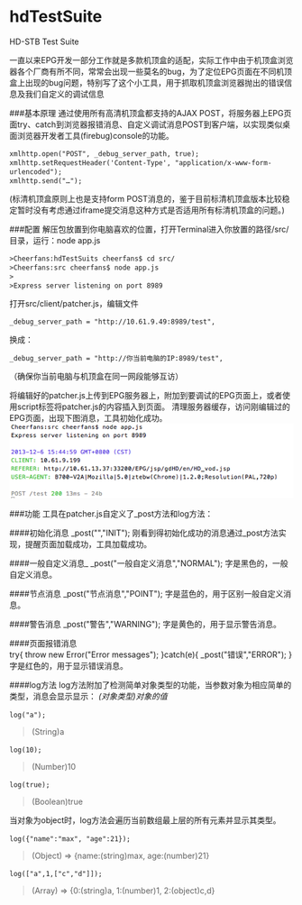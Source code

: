 hdTestSuite
===========

HD-STB Test Suite 

一直以来EPG开发一部分工作就是多款机顶盒的适配，实际工作中由于机顶盒浏览器各个厂商有所不同，常常会出现一些莫名的bug，为了定位EPG页面在不同机顶盒上出现的bug问题，特别写了这个小工具，用于抓取机顶盒浏览器抛出的错误信息及我们自定义的调试信息

###基本原理
通过使用所有高清机顶盒都支持的AJAX POST，将服务器上EPG页面try、catch到浏览器报错消息、自定义调试消息POST到客户端，以实现类似桌面浏览器开发者工具(firebug)console的功能。
    
    xmlhttp.open("POST", _debug_server_path, true);
    xmlhttp.setRequestHeader('Content-Type', "application/x-www-form-urlencoded");
    xmlhttp.send("…");

(标清机顶盒原则上也是支持form POST消息的，鉴于目前标清机顶盒版本比较稳定暂时没有考虑通过iframe提交消息这种方式是否适用所有标清机顶盒的问题。)

###配置
解压包放置到你电脑喜欢的位置，打开Terminal进入你放置的路径/src/目录，运行：node app.js
  
    >Cheerfans:hdTestSuits cheerfans$ cd src/
    >Cheerfans:src cheerfans$ node app.js
    >
    >Express server listening on port 8989

打开src/client/patcher.js，编辑文件

    _debug_server_path = "http://10.61.9.49:8989/test",

换成：

    _debug_server_path = "http://你当前电脑的IP:8989/test",

（确保你当前电脑与机顶盒在同一网段能够互访）

将编辑好的patcher.js上传到EPG服务器上，附加到要调试的EPG页面上，或者使用script标签将patcher.js的内容插入到页面。
清理服务器缓存，访问刚编辑过的EPG页面，出现下图消息，工具初始化成功。
![初始化成功](screenshot/init.png)

###功能
工具在patcher.js自定义了_post方法和log方法：

####初始化消息
    _post("","INIT");
刚看到得初始化成功的消息通过_post方法实现，提醒页面加载成功，工具加载成功。

####一般自定义消息_
    _post("一般自定义消息","NORMAL");
字是黑色的，一般自定义消息。

####节点消息
    _post("节点消息","POINT");
字是蓝色的，用于区别一般自定义消息。

####警告消息
    _post("警告","WARNING");
字是黄色的，用于显示警告消息。

####页面报错消息    
    try{
        throw new Error("Error messages");
    }catch(e){
        _post("错误","ERROR"); 
    }
字是红色的，用于显示错误消息。

####log方法
log方法附加了检测简单对象类型的功能，当参数对象为相应简单的类型，消息会显示显示： *(对象类型)对象的值*


`log("a");`

>(String)a

`log(10);`

>(Number)10

`log(true);`

>(Boolean)true


当对象为object时，log方法会遍历当前数组最上层的所有元素并显示其类型。

`log({"name":"max", "age":21});`

>(Object) => {name:(string)max, age:(number)21} 


`log(["a",1,["c","d"]]);`

>(Array) => {0:(string)a, 1:(number)1, 2:(object)c,d}

